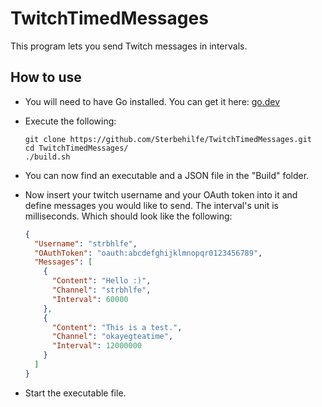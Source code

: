 # TwitchTimedMessages
This program lets you send Twitch messages in intervals.
## How to use
- You will need to have Go installed. You can get it here: [go.dev](https://go.dev/dl/)
- Execute the following:

  ```
  git clone https://github.com/Sterbehilfe/TwitchTimedMessages.git
  cd TwitchTimedMessages/
  ./build.sh
  ```
- You can now find an executable and a JSON file in the "Build" folder.
- Now insert your twitch username and your OAuth token into it and define messages you would like to send. The interval's unit is milliseconds. Which should look like the following:
  
  ```json
  {
    "Username": "strbhlfe",
    "OAuthToken": "oauth:abcdefghijklmnopqr0123456789",
    "Messages": [
      {
        "Content": "Hello :)",
        "Channel": "strbhlfe",
        "Interval": 60000
      },
      {
        "Content": "This is a test.",
        "Channel": "okayegteatime",
        "Interval": 12000000
      }
    ]
  } 
  ```
- Start the executable file.
